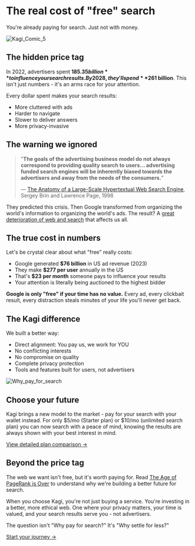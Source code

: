 # The real cost of "free" search

You're already paying for search.
Just not with money.

![Kagi_Comic_5](https://github.com/user-attachments/assets/fd9c57f0-b971-4a71-b2a8-b920ddfb72b6)


## The hidden price tag

In 2022, advertisers spent **$185.35 billion** to influence your search results. By 2028, they'll spend **$261 billion**. This isn't just numbers - it's an arms race for your attention.

Every dollar spent makes your search results:
- More cluttered with ads
- Harder to navigate
- Slower to deliver answers
- More privacy-invasive

## The warning we ignored

> "**The goals of the advertising business model do not always correspond to providing quality search to users... advertising funded search engines will be inherently biased towards the advertisers and away from the needs of the consumers.**"
>
> 
> — [The Anatomy of a Large-Scale Hypertextual Web Search Engine](http://infolab.stanford.edu/pub/papers/google.pdf), Sergey Brin and Lawrence Page, 1998

They predicted this crisis. Then Google transformed from organizing the world's information to organizing the world's ads. The result? A [great deterioration of web and search](https://dkb.io/post/DEPR_google-search-is-dying) that affects us all.


## The true cost in numbers

Let's be crystal clear about what "free" really costs:
- Google generated **$76 billion** in US ad revenue (2023)
- They make **$277 per user** annually in the US
- That's **$23 per month** someone pays to influence your results
- Your attention is literally being auctioned to the highest bidder

**Google is only "free" if your time has no value.** Every ad, every clickbait result, every distraction steals minutes of your life you'll never get back.

## The Kagi difference

We built a better way:
- Direct alignment: You pay us, we work for YOU
- No conflicting interests
- No compromise on quality
- Complete privacy protection
- Tools and features built for users, not advertisers

![Why_pay_for_search](media/why_pay_for_search_kagi.png)

## Choose your future

Kagi brings a new model to the market - pay for your search with your wallet instead. For only $5/mo (Starter plan) or $10/mo (unlimited search plan) you can now search with a peace of mind, knowing the results are always shown with your best interest in mind.

[View detailed plan comparison →](../plans/plan-types.md)

## Beyond the price tag

The web we want isn't free, but it's worth paying for. Read [The Age of PageRank is Over](https://blog.kagi.com/age-pagerank-over) to understand why we're building a better future for search.

When you choose Kagi, you're not just buying a service. You're investing in a better, more ethical web. One where your privacy matters, your time is valued, and your search results serve you - not advertisers.

The question isn't "Why pay for search?"
It's "Why settle for less?"

[Start your journey →](https://kagi.com/signup?plan_id=trial)



